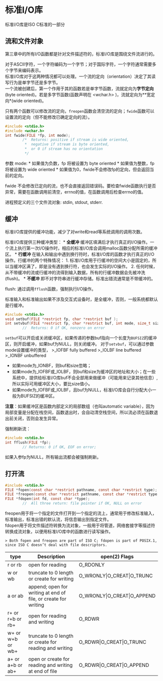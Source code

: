 标准I/O库
===

标准I/O库是ISO C标准的一部分

流和文件对象
---

第三章中的所有I/O函数都是针对文件描述符的，标准I/O库是围绕文件流进行的。

对于ASCII字符，一个字符编码为一个字节；对于国际字符，一个字符通常需要多个字节来编码表示。<br>
标准I/O库对于这两种情况都可以处理。一个流的定向（orientation）决定了其读写行为是单字节还是多字节。<br>
一个流被创建后，第一个作用于其的函数若是单字节函数，流就定向为**字节定向**(byte oriented)。若是多字节函数(函数声明在 <wchar.h> )，流就定向为**宽定向*(wide oriented)。

只有两个函数可以修改流的定向，`freopen`函数会清空流的定向；`fwide`函数可以设置流的定向（但不能修改已确定定向的流）。

```c
#include <stdio.h>
#include <wchar.h>
int fwide(FILE *fp, int mode);
		/*	Returns: positive if stream is wide oriented, 
		 *	negative if stream is byte oriented,
		 *	or 0 if stream has no orientation
		 */
```

参数 mode:
	* 如果值为负数，fp 将被设置为 byte oriented
	* 如果值为整数，fp 将被设置为 wide oriented
	* 如果值为0，fwide不会修改fp的定向，但会返回当前的定向。

fwide 不会修改已定向的流，也不会直接返回错误码。要检查fwide函数执行是否异常，需要在函数调用前清空，errno的值，在函数调用后检查errno的值。

进程预定义的三个文件流对象: stdin, stdout, stderr.

缓冲
----

标准I/O库提供的缓冲功能，减少了对write和read等系统调用的调用次数。

标准I/O库提供三种缓冲类型：
	* **全缓冲** 缓冲区填满后才执行真正的I/O操作。一个流上执行第一次I/O操作时，相应的标准I/O库会调用malloc函数分配所需的缓冲区。
	* **行缓冲** 在输入和输出中遇到换行符时，标准I/O库的函数才执行真正的I/O操作。行缓冲的两个特殊情况：
		1. 标准I/O库用于行缓冲的空间大小是固定的，所以当缓冲区满了，即是没有遇到换行符，也会发生实际的I/O操作。
		2. 任何时候，从不带缓冲的流或行缓冲的流得到输入数据，所有的行缓冲数据会先被冲洗(flush)。
	* **不缓冲** 即不对字符串进行缓冲存储。标准出错流通常是不带缓冲的。

flush: 通过调用`fflush`函数，强制执行I/O操作。

标准输入和标准输出如果不涉及交互式设备时，是全缓冲，否则，一般系统都默认是行缓冲。

```c
#include <stdio.h>
void setbuf(FILE *restrict fp, char *restrict buf );
int setvbuf(FILE *restrict fp, char *restrict buf, int mode, size_t size);
		//	Returns: 0 if OK, nonzero on error
```

`setbuf`可以开启或关闭缓冲区，如果传递的参数buf指向一个长度为`BUFSIZ`的缓冲区，则开启缓冲，如果buf为NULL，则关闭缓冲。
对于`setvbuf`，可以通过参数mode设置缓冲的类型，
	>_IOFBF fully buffered 
	>_IOLBF line buffered 
	>_IONBF unbuffered

* 如果mode为_IONBF，则buf和size忽略；
* 如果mode为_IOFBF或_IOLBF，则buf和size为缓冲区的地址和大小；在一些系统中，提供给标准I/O库buf不会全部用来做缓冲（可能用来记录其他信息）,所以实际可用缓冲区大小，要比size值小。
* 如果mode为_IOFBF或_IOLBF，且buf为NULL，标准I/O库会自行分配大小一般为BUFSIZ的缓冲区。

**注意**：如果缓冲区是函数内部定义的局部数组（也叫automatic variable），因为局部变量是分配在栈空间，函数退出时，会自动清空栈空间，所以流必须在函数退出前关闭，否则会发生异常。

强制刷新流：
```c
#include <stdio.h> 
int fflush(FILE *fp);
		// Returns: 0 if OK, EOF on error;
```

如果入参fp为NULL，所有输出流都会被强制刷新。


打开流
---

```c
#include <stdio.h>
FILE *fopen(const char *restrict pathname, const char *restrict type);
FILE *freopen(const char *restrict pathname, const char *restrict type, FILE *restrict fp);
FILE *fdopen(int fd, const char *type);
		//	All three return: file pointer if OK, NULL on error
```

freopen用于将一个指定的文件打开到一个指定的流上，通常用于修改标准输入，标准输出，标准出错的默认流，将信息输出到指定文件。<br>
fdopen用于将文件描述符转换为流对象，一般用于将管道，网络套接字等描述符转换成流对象，以便用标准I/O库中的函数进行读写操作。

	> Both fopen and freopen are part of ISO C; fdopen is part of POSIX.1, since ISO C doesn’t deal with file descriptors.

type | Description | open(2) Flags 
---| --- | ---
r or rb | open for reading | O_RDONLY 
w or wb | truncate to 0 length or create for writing | O_WRONLY\|O_CREAT\|O_TRUNC 
a or ab | append; open for writing at end of file, or create for writing | O_WRONLY\|O_CREAT\|O_APPEND 
r+ or r+b or rb+ | open for reading and writing | O_RDWR 
w+ or w+b or wb+ | truncate to 0 length or create for reading and writing | O_RDWR\|O_CREAT\|O_TRUNC
a+ or a+b or ab+ | open or create for reading and writing at end of file | O_RDWR\|O_CREAT\|O_APPEND 






